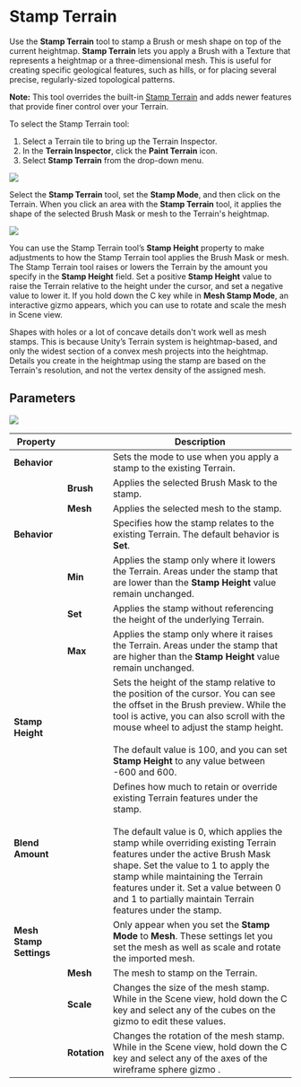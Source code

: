 # Stamp Terrain

Use the **Stamp Terrain** tool to stamp a Brush or mesh shape on top of the current heightmap. **Stamp Terrain** lets you apply a Brush with a Texture that represents a heightmap or a three-dimensional mesh. This is useful for creating specific geological features, such as hills, or for placing several precise, regularly-sized topological patterns.

**Note:** This tool overrides the built-in [Stamp Terrain](https://docs.unity3d.com/Manual/terrain-StampTerrain.html) and adds newer features that provide finer control over your Terrain.

To select the Stamp Terrain tool:
1. Select a Terrain tile to bring up the Terrain Inspector.
2. In the **Terrain Inspector**, click the **Paint Terrain** icon.
3. Select **Stamp Terrain** from the drop-down menu.

![](images/2-70-stamp-terrain-01.png)

Select the **Stamp Terrain** tool, set the **Stamp Mode**, and then click on the Terrain. When you click an area with the **Stamp Terrain** tool, it applies the shape of the selected Brush Mask or mesh to the Terrain's heightmap. 

![](images/2-70-stamp-terrain-02.png)

You can use the Stamp Terrain tool’s **Stamp Height** property to make adjustments to how the Stamp Terrain tool applies the Brush Mask or mesh. The Stamp Terrain tool raises or lowers the Terrain by the amount you specify in the **Stamp Height** field. Set a positive **Stamp Height** value to raise the Terrain relative to the height under the cursor, and set a negative value to lower it. If you hold down the C key while in **Mesh Stamp Mode**, an interactive gizmo appears, which you can use to rotate and scale the mesh in Scene view.

Shapes with holes or a lot of concave details don't work well as mesh stamps. This is because Unity’s Terrain system is heightmap-based, and only the widest section of a convex mesh projects into the heightmap. Details you create in the heightmap using the stamp are based on the Terrain's resolution, and not the vertex density of the assigned mesh.

## Parameters

![](images/2-70-stamp-terrain-03.png)

| **Property**            |               | **Description**                                                             |
| ----------------------- | ------------- | ----------------------------------------------------------------------------|
| **Behavior**            |               | Sets the mode to use when you apply a stamp to the existing Terrain. |
|                         | **Brush**     | Applies the selected Brush Mask to the stamp. |
|                         | **Mesh**      | Applies the selected mesh to the stamp. |
| **Behavior**            |               | Specifies how the stamp relates to the existing Terrain. The default behavior is **Set**. |
|                         | **Min**       | Applies the stamp only where it lowers the Terrain. Areas under the stamp that are lower than the **Stamp Height** value remain unchanged. |
|                         | **Set**       | Applies the stamp without referencing the height of the underlying Terrain. |
|                         | **Max**       | Applies the stamp only where it raises the Terrain. Areas under the stamp that are higher than the **Stamp Height** value remain unchanged. |
| **Stamp Height**        |               | Sets the height of the stamp relative to the position of the cursor. You can see the offset in the Brush preview. While the tool is active, you can also scroll with the mouse wheel to adjust the stamp height.<br /><br />The default value is 100, and you can set **Stamp Height** to any value between -600 and 600. |
| **Blend Amount**        |               | Defines how much to retain or override existing Terrain features under the stamp.<br /><br />The default value is 0, which applies the stamp while overriding existing Terrain features under the active Brush Mask shape. Set the value to 1 to apply the stamp while maintaining the Terrain features under it. Set a value between 0 and 1 to partially maintain Terrain features under the stamp. |
| **Mesh Stamp Settings** |               | Only appear when you set the **Stamp Mode** to **Mesh**. These settings let you set the mesh as well as scale and rotate the imported mesh. |
|                         | **Mesh**      | The mesh to stamp on the Terrain. |
|                         | **Scale**     | Changes the size of the mesh stamp. While in the Scene view, hold down the C key and select any of the cubes on the gizmo to edit these values. |
|                         | **Rotation**  | Changes the rotation of the mesh stamp. While in the Scene view, hold down the C key and select any of the axes of the wireframe sphere gizmo . |